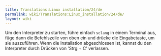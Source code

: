 ```yaml
---
title: Translations:Linux installation/24/de
permalink: wiki/Translations:Linux_installation/24/de/
layout: wiki
---
```


Um den Interpreter zu starten, führe einfach `sclang` in einem Terminal
aus, füge dann die Befehlszeile von oben ein und drücke die
Eingabetaste, um sie auszuführen. Wenn die Installation abgeschlossen
ist, kannst du den Interpreter durch Drücken von 'Strg + C' verlassen.
